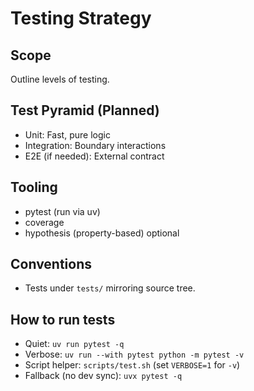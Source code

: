 # Testing Strategy

## Scope
Outline levels of testing.

## Test Pyramid (Planned)
- Unit: Fast, pure logic
- Integration: Boundary interactions
- E2E (if needed): External contract

## Tooling
- pytest (run via uv)
- coverage
- hypothesis (property-based) optional

## Conventions
- Tests under `tests/` mirroring source tree.

## How to run tests
- Quiet: `uv run pytest -q`
- Verbose: `uv run --with pytest python -m pytest -v`
- Script helper: `scripts/test.sh` (set `VERBOSE=1` for `-v`)
- Fallback (no dev sync): `uvx pytest -q`
